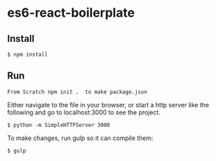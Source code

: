 # es6-react-boilerplate

## Install

```
$ npm install
```

## Run
```
From Scratch npm init .  to make package.json
```
Either navigate to the file in your browser, or start a http server like the following and go to localhost:3000 to see the project.

```
$ python -m SimpleHTTPServer 3000
```

To make changes, run gulp so it can compile them:

```
$ gulp
```
